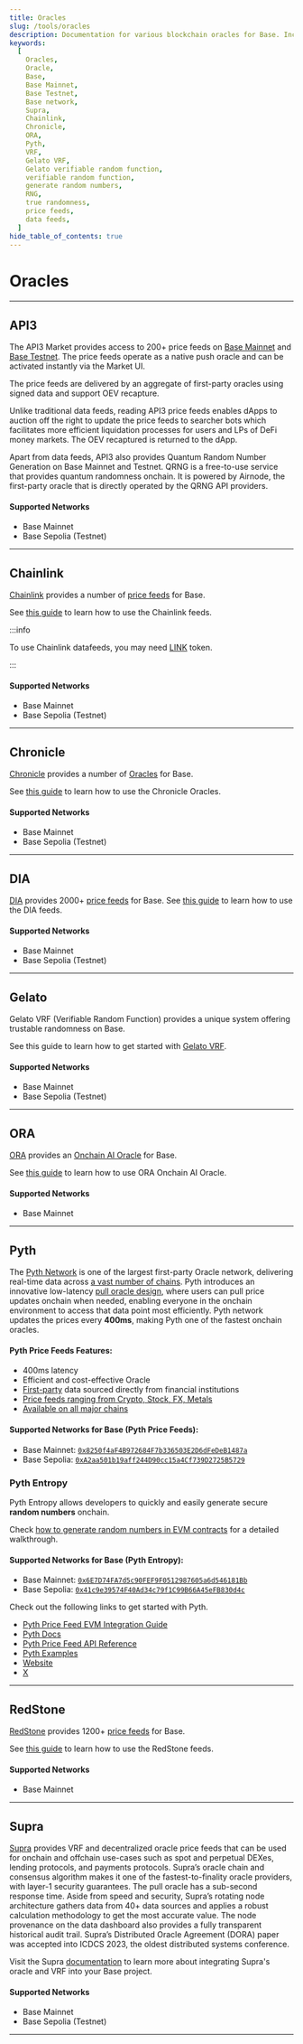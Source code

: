 ```yaml
---
title: Oracles
slug: /tools/oracles
description: Documentation for various blockchain oracles for Base. Including support for price feeds and verifiable random functions (VRF).
keywords:
  [
    Oracles,
    Oracle,
    Base,
    Base Mainnet,
    Base Testnet,
    Base network,
    Supra,
    Chainlink,
    Chronicle,
    ORA,
    Pyth,
    VRF,
    Gelato VRF,
    Gelato verifiable random function,
    verifiable random function,
    generate random numbers,
    RNG,
    true randomness,
    price feeds,
    data feeds,
  ]
hide_table_of_contents: true
---
```


# Oracles

---

## API3

The API3 Market provides access to 200+ price feeds on [Base Mainnet](https://market.api3.org/base) and [Base Testnet](https://market.api3.org/base-sepolia-testnet). The price feeds operate as a native push oracle and can be activated instantly via the Market UI.

The price feeds are delivered by an aggregate of first-party oracles using signed data and support OEV recapture.

Unlike traditional data feeds, reading API3 price feeds enables dApps to auction off the right to update the price feeds to searcher bots which facilitates more efficient liquidation processes for users and LPs of DeFi money markets. The OEV recaptured is returned to the dApp.

Apart from data feeds, API3 also provides Quantum Random Number Generation on Base Mainnet and Testnet. QRNG is a free-to-use service that provides quantum randomness onchain. It is powered by Airnode, the first-party oracle that is directly operated by the QRNG API providers.

#### Supported Networks

- Base Mainnet
- Base Sepolia (Testnet)

---

## Chainlink

[Chainlink](https://chain.link/) provides a number of [price feeds](https://docs.chain.link/data-feeds/price-feeds/addresses/?network=base) for Base.

See [this guide](https://docs.chain.link/docs/get-the-latest-price/) to learn how to use the Chainlink feeds.

:::info

To use Chainlink datafeeds, you may need [LINK](https://docs.chain.link/resources/link-token-contracts?parent=dataFeeds) token.

:::

#### Supported Networks

- Base Mainnet
- Base Sepolia (Testnet)

---

## Chronicle

[Chronicle](https://chroniclelabs.org/) provides a number of [Oracles](https://chroniclelabs.org/dashboard) for Base.

See [this guide](https://docs.chroniclelabs.org/Developers/tutorials/Remix) to learn how to use the Chronicle Oracles.

#### Supported Networks

- Base Mainnet
- Base Sepolia (Testnet)

---

## DIA

[DIA](https://www.diadata.org/) provides 2000+ [price feeds](https://www.diadata.org/app/price/) for Base.
See [this guide](https://docs.diadata.org/introduction/intro-to-dia-oracles/request-an-oracle) to learn how to use the DIA feeds.

#### Supported Networks

- Base Mainnet
- Base Sepolia (Testnet)

---

## Gelato

Gelato VRF (Verifiable Random Function) provides a unique system offering trustable randomness on Base.

See this guide to learn how to get started with [Gelato VRF](https://docs.gelato.network/web3-services/vrf/quick-start).

#### Supported Networks

- Base Mainnet
- Base Sepolia (Testnet)

---

## ORA

[ORA](https://ora.io) provides an [Onchain AI Oracle](https://docs.ora.io/doc/oao-onchain-ai-oracle/introduction) for Base.

See [this guide](https://docs.ora.io/doc/oao-onchain-ai-oracle/develop-guide/tutorials/interaction-with-oao-tutorial) to learn how to use ORA Onchain AI Oracle.

#### Supported Networks

- Base Mainnet

---

## Pyth

The [Pyth Network](https://pyth.network/) is one of the largest first-party Oracle network, delivering real-time data across [a vast number of chains](https://docs.pyth.network/price-feeds/contract-addresses). Pyth introduces an innovative low-latency [pull oracle design](https://docs.pyth.network/documentation/pythnet-price-feeds/on-demand), where users can pull price updates onchain when needed, enabling everyone in the onchain environment to access that data point most efficiently. Pyth network updates the prices every **400ms**, making Pyth one of the fastest onchain oracles.

#### Pyth Price Feeds Features:

- 400ms latency
- Efficient and cost-effective Oracle
- [First-party](https://pyth.network/publishers) data sourced directly from financial institutions
- [Price feeds ranging from Crypto, Stock, FX, Metals](https://pyth.network/developers/price-feed-ids)
- [Available on all major chains](https://docs.pyth.network/price-feeds/contract-addresses)

#### Supported Networks for Base (Pyth Price Feeds):

- Base Mainnet: [`0x8250f4aF4B972684F7b336503E2D6dFeDeB1487a`](https://basescan.org/address/0x8250f4aF4B972684F7b336503E2D6dFeDeB1487a)
- Base Sepolia: [`0xA2aa501b19aff244D90cc15a4Cf739D2725B5729`](https://base-sepolia.blockscout.com/address/0xA2aa501b19aff244D90cc15a4Cf739D2725B5729)

### Pyth Entropy

Pyth Entropy allows developers to quickly and easily generate secure **random numbers** onchain.

Check [how to generate random numbers in EVM contracts](https://docs.pyth.network/entropy/generate-random-numbers/evm) for a detailed walkthrough.

#### Supported Networks for Base (Pyth Entropy):

- Base Mainnet: [`0x6E7D74FA7d5c90FEF9F0512987605a6d546181Bb`](https://basescan.org/address/0x6E7D74FA7d5c90FEF9F0512987605a6d546181Bb)
- Base Sepolia: [`0x41c9e39574F40Ad34c79f1C99B66A45eFB830d4c`](https://base-sepolia.blockscout.com/address/0x41c9e39574F40Ad34c79f1C99B66A45eFB830d4c)

Check out the following links to get started with Pyth.

- [Pyth Price Feed EVM Integration Guide](https://docs.pyth.network/price-feeds/use-real-time-data/evm)
- [Pyth Docs](https://docs.pyth.network/home)
- [Pyth Price Feed API Reference](https://api-reference.pyth.network/price-feeds/evm/getPrice)
- [Pyth Examples](https://github.com/pyth-network/pyth-examples)
- [Website](https://pyth.network/)
- [X](https://x.com/PythNetwork)

---

## RedStone

[RedStone](https://redstone.finance/) provides 1200+ [price feeds](https://app.redstone.finance/) for Base.

See [this guide](https://docs.redstone.finance/) to learn how to use the RedStone feeds.

#### Supported Networks

- Base Mainnet

---

## Supra

[Supra](https://supraoracles.com) provides VRF and decentralized oracle price feeds that can be used for onchain and offchain use-cases such as spot and perpetual DEXes, lending protocols, and payments protocols. Supra’s oracle chain and consensus algorithm makes it one of the fastest-to-finality oracle providers, with layer-1 security guarantees. The pull oracle has a sub-second response time. Aside from speed and security, Supra’s rotating node architecture gathers data from 40+ data sources and applies a robust calculation methodology to get the most accurate value. The node provenance on the data dashboard also provides a fully transparent historical audit trail. Supra’s Distributed Oracle Agreement (DORA) paper was accepted into ICDCS 2023, the oldest distributed systems conference.

Visit the Supra [documentation](https://supraoracles.com/docs/) to learn more about integrating Supra's oracle and VRF into your Base project.

#### Supported Networks

- Base Mainnet
- Base Sepolia (Testnet)

---
